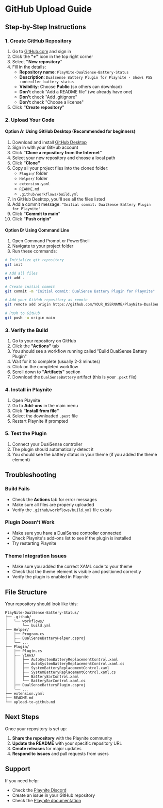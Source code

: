 # GitHub Upload Guide

## Step-by-Step Instructions

### 1. Create GitHub Repository

1. Go to [GitHub.com](https://github.com) and sign in
2. Click the **"+"** icon in the top right corner
3. Select **"New repository"**
4. Fill in the details:
   - **Repository name**: `PlayNite-DualSense-Battery-Status`
   - **Description**: `DualSense Battery Plugin for Playnite - Shows PS5 controller battery status`
   - **Visibility**: Choose **Public** (so others can download)
   - **Don't** check "Add a README file" (we already have one)
   - **Don't** check "Add .gitignore"
   - **Don't** check "Choose a license"
5. Click **"Create repository"**

### 2. Upload Your Code

#### Option A: Using GitHub Desktop (Recommended for beginners)

1. Download and install [GitHub Desktop](https://desktop.github.com/)
2. Sign in with your GitHub account
3. Click **"Clone a repository from the Internet"**
4. Select your new repository and choose a local path
5. Click **"Clone"**
6. Copy all your project files into the cloned folder:
   - `Plugin/` folder
   - `Helper/` folder
   - `extension.yaml`
   - `README.md`
   - `.github/workflows/build.yml`
7. In GitHub Desktop, you'll see all the files listed
8. Add a commit message: `"Initial commit: DualSense Battery Plugin for Playnite"`
9. Click **"Commit to main"**
10. Click **"Push origin"**

#### Option B: Using Command Line

1. Open Command Prompt or PowerShell
2. Navigate to your project folder
3. Run these commands:

```bash
# Initialize git repository
git init

# Add all files
git add .

# Create initial commit
git commit -m "Initial commit: DualSense Battery Plugin for Playnite"

# Add your GitHub repository as remote
git remote add origin https://github.com/YOUR_USERNAME/PlayNite-DualSense-Battery-Status.git

# Push to GitHub
git push -u origin main
```

### 3. Verify the Build

1. Go to your repository on GitHub
2. Click the **"Actions"** tab
3. You should see a workflow running called "Build DualSense Battery Plugin"
4. Wait for it to complete (usually 2-3 minutes)
5. Click on the completed workflow
6. Scroll down to **"Artifacts"** section
7. Download the `DualSenseBattery` artifact (this is your `.pext` file)

### 4. Install in Playnite

1. Open Playnite
2. Go to **Add-ons** in the main menu
3. Click **"Install from file"**
4. Select the downloaded `.pext` file
5. Restart Playnite if prompted

### 5. Test the Plugin

1. Connect your DualSense controller
2. The plugin should automatically detect it
3. You should see the battery status in your theme (if you added the theme element)

## Troubleshooting

### Build Fails
- Check the **Actions** tab for error messages
- Make sure all files are properly uploaded
- Verify the `.github/workflows/build.yml` file exists

### Plugin Doesn't Work
- Make sure you have a DualSense controller connected
- Check Playnite's add-ons list to see if the plugin is installed
- Try restarting Playnite

### Theme Integration Issues
- Make sure you added the correct XAML code to your theme
- Check that the theme element is visible and positioned correctly
- Verify the plugin is enabled in Playnite

## File Structure

Your repository should look like this:

```
PlayNite-DualSense-Battery-Status/
├── .github/
│   └── workflows/
│       └── build.yml
├── Helper/
│   ├── Program.cs
│   ├── DualSenseBatteryHelper.csproj
│   └── ...
├── Plugin/
│   ├── Plugin.cs
│   ├── Views/
│   │   ├── AutoSystemBatteryReplacementControl.xaml
│   │   ├── AutoSystemBatteryReplacementControl.xaml.cs
│   │   ├── SystemBatteryReplacementControl.xaml
│   │   ├── SystemBatteryReplacementControl.xaml.cs
│   │   ├── BatteryBarControl.xaml
│   │   └── BatteryBarControl.xaml.cs
│   ├── DualSenseBatteryPlugin.csproj
│   └── ...
├── extension.yaml
├── README.md
└── upload-to-github.md
```

## Next Steps

Once your repository is set up:

1. **Share the repository** with the Playnite community
2. **Update the README** with your specific repository URL
3. **Create releases** for major updates
4. **Respond to issues** and pull requests from users

## Support

If you need help:
- Check the [Playnite Discord](https://discord.gg/playnite)
- Create an issue in your GitHub repository
- Check the [Playnite documentation](https://playnite.link/docs/)
